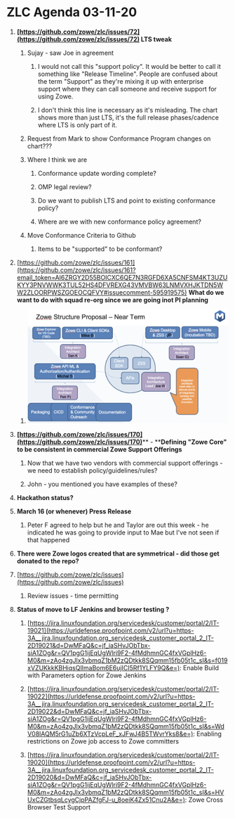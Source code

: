 # ZLC Agenda 03-11-20
1. **[https://github.com/zowe/zlc/issues/72](https://github.com/zowe/zlc/issues/72) LTS tweak**

   1. Sujay - saw Joe in agreement 

      1. I would not call this "support policy". It would be better to call it something like "Release Timeline". People are confused about the term "Support" as they're mixing it up with enterprise support where they can call someone and receive support for using Zowe. 

      1. I don't think this line is necessary as it's misleading. The chart shows more than just LTS, it's the full release phases/cadence where LTS is only part of it. 

   1. Request from Mark to show Conformance Program changes on chart??? 

   1. Where I think we are

      1. Conformance update wording complete? 

      1. OMP legal review? 

      1. Do we want to publish LTS and point to existing conformance policy? 

      1. Where are we with new conformance policy agreement? 

   1. Move Conformance Criteria to Github 

      1. Items to be "supported" to be conformant? 

1. [https://github.com/zowe/zlc/issues/161](https://github.com/zowe/zlc/issues/161?email_token=AI6ZRGY2D55BOICXC6QE7N3RGFD6XA5CNFSM4KT3UZUKYY3PNVWWK3TUL52HS4DFVREXG43VMVBW63LNMVXHJKTDN5WW2ZLOORPWSZGOEOCQFVY#issuecomment-595919575) **What do we want to do with squad re-org since we are going inot PI planning**

   1. ![](box-image.png)

1. **[https://github.com/zowe/zlc/issues/170](https://github.com/zowe/zlc/issues/170)**** - ****Defining "Zowe Core" to be consistent in commercial Zowe Support Offerings**

   1. Now that we have two vendors with commercial support offerings - we need to establish policy/guidelines/rules? 

   1. John - you mentioned you have examples of these? 

1. **Hackathon status?**

1. **March 16 (or whenever) Press Release**

   1. Peter F agreed to help but he and Taylor are out this week - he indicated he was going to provide input to Mae but I've not seen if that happened  

1. **There were Zowe logos created that are symmetrical - did those get donated to the repo?**

1. [https://github.com/zowe/zlc/issues](https://github.com/zowe/zlc/issues)

   1. Review issues - time permitting 

1. **Status of move to LF Jenkins and browser testing ?**

   1. [https://jira.linuxfoundation.org/servicedesk/customer/portal/2/IT-19021](https://urldefense.proofpoint.com/v2/url?u=https-3A__jira.linuxfoundation.org_servicedesk_customer_portal_2_IT-2D19021&d=DwMFaQ&c=jf_iaSHvJObTbx-siA1ZOg&r=QV1pgG1ijEqUgWlri9F2-4fMdhmnGC4fxVGplHz6-M0&m=zAo4zgJlx3vbmqZ1bM2zQDtkk8SQqmm15fb05t1c_sI&s=f019xVZUKkkKBHiqsQlImaBom6E6ujICI5Rf1YLFY9Q&e=): Enable Build with Parameters option for Zowe Jenkins

   1. [https://jira.linuxfoundation.org/servicedesk/customer/portal/2/IT-19022](https://urldefense.proofpoint.com/v2/url?u=https-3A__jira.linuxfoundation.org_servicedesk_customer_portal_2_IT-2D19022&d=DwMFaQ&c=jf_iaSHvJObTbx-siA1ZOg&r=QV1pgG1ijEqUgWlri9F2-4fMdhmnGC4fxVGplHz6-M0&m=zAo4zgJlx3vbmqZ1bM2zQDtkk8SQqmm15fb05t1c_sI&s=WdV08lAQM5rG1uZb6XTzVcpLeF_xJFwJ4B5TWvrYks8&e=): Enabling restrictions on Zowe job access to Zowe committers

   1. [https://jira.linuxfoundation.org/servicedesk/customer/portal/2/IT-19020](https://urldefense.proofpoint.com/v2/url?u=https-3A__jira.linuxfoundation.org_servicedesk_customer_portal_2_IT-2D19020&d=DwMFaQ&c=jf_iaSHvJObTbx-siA1ZOg&r=QV1pgG1ijEqUgWlri9F2-4fMdhmnGC4fxVGplHz6-M0&m=zAo4zgJlx3vbmqZ1bM2zQDtkk8SQqmm15fb05t1c_sI&s=HVUxCZGtbsqLcygCjpPAZfgFJ-u_8oeiK4Zx51Cnu2A&e=): Zowe Cross Browser Test Support



